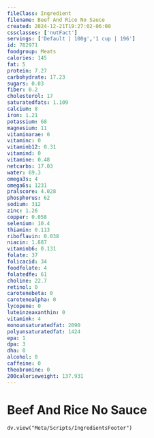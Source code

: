 ```yaml
---
fileClass: Ingredient
filename: Beef And Rice No Sauce
created: 2024-12-21T19:27:02-06:00
cssclasses: ['nutFact']
servings: ['Default | 100g','1 cup | 196']
id: 782971
foodgroup: Meats
calories: 145
fat: 5
protein: 7.27
carbohydrate: 17.23
sugars: 0.03
fiber: 0.2
cholesterol: 17
saturatedfats: 1.109
calcium: 8
iron: 1.21
potassium: 68
magnesium: 11
vitaminarae: 0
vitaminc: 0
vitaminb12: 0.31
vitamind: 0
vitamine: 0.48
netcarbs: 17.03
water: 69.3
omega3s: 4
omega6s: 1231
pralscore: 4.028
phosphorus: 62
sodium: 312
zinc: 1.26
copper: 0.058
selenium: 10.4
thiamin: 0.113
riboflavin: 0.038
niacin: 1.887
vitaminb6: 0.131
folate: 37
folicacid: 34
foodfolate: 4
folatedfe: 61
choline: 22.7
retinol: 0
carotenebeta: 0
carotenealpha: 0
lycopene: 0
luteinzeaxanthin: 0
vitamink: 4
monounsaturatedfat: 2090
polyunsaturatedfat: 1424
epa: 1
dpa: 3
dha: 0
alcohol: 0
caffeine: 0
theobromine: 0
200calorieweight: 137.931
---
```


# Beef And Rice No Sauce

```dataviewjs
dv.view("Meta/Scripts/IngredientsFooter")
```
